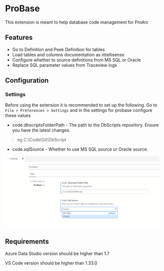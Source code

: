# ProBase

This extension is meant to help database code management for ProArc

## Features

* Go to Definition and Peek Definition for tables
* Load tables and columns documentation as intellisense
* Configure whether to source definitions from MS SQL or Oracle
* Replace SQL parameter values from Traceview logs

## Configuration

### Settings
Before using the extension it is recommended to set up the following.
Go to `File > Preferences > Settings` and in the settings for probase configure these values
* code.dbscriptsFolderPath - The path to the DbScripts repository. Ensure you have the latest changes.
> eg C:\Code\Git\DbScript
* code.sqlSource - Whether to use MS SQL source or Oracle source.

![settings image](images/settings.png "Settings image")

## Requirements

   Azure Data Studio version should be higher than 1.7

   VS Code version should be higher than 1.33.0


